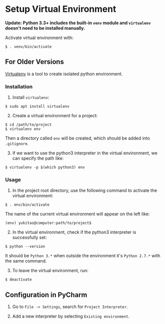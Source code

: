 # Setup Virtual Environment


**Update: Python 3.3+ includes the built-in `venv` module and `virtualenv` doesn't need to be installed manually.**

Activate virtual environment with:

```console
$ . venv/bin/activate
```

## For Older Versions
[Virtualenv](https://virtualenv.pypa.io/en/stable/) is a tool to create isolated python environment.

### Installation

1. Install `virtualenv`:

  ```console
  $ sudo apt install virtualenv
  ```

2. Create a virtual environment for a project:

  ```console
  $ cd /path/to/project
  $ virtualenv env
  ```

  Then a directory called `env` will be created, which should be added into `.gitignore`.

3. If we want to use the python3 interpreter in the virtual environment, we can specify the path like:

  ```console
  $ virtualenv -p $(which python3) env
  ```

### Usage

1. In the project root directory, use the following command to activate the virtual environment:

  ```console
  $ . env/bin/activate
  ```

  The name of the current virtual environment will appear on the left like:

  ```console
  (env) yukitas@computer:path/to/project$
  ```

2. In the virtual environment, check if the python3 interpreter is successfully set:

  ```console
  $ python --version
  ```

  It should be `Python 3.*` when outside the environment it's `Python 2.7.*` with the same command.

3. To leave the virtual environment, run:

  ```console
  $ deactivate
  ```

## Configuration in PyCharm

1. Go to `File -> Settings`, search for `Project Interpreter`.

2. Add a new interpreter by selecting `Existing environment`.

